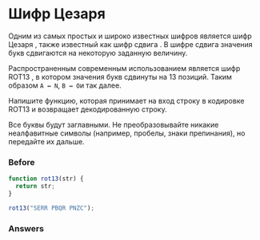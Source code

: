 # Шифр Цезаря
Одним из самых простых и широко известных шифров является шифр Цезаря , также известный как шифр сдвига . В шифре сдвига значения букв сдвигаются на некоторую заданную величину.

Распространенным современным использованием является шифр ROT13 , в котором значения букв сдвинуты на 13 позиций. Таким образом `A ↔ N`, `B ↔ O`и так далее.

Напишите функцию, которая принимает на вход строку в кодировке ROT13 и возвращает декодированную строку.

Все буквы будут заглавными. Не преобразовывайте никакие неалфавитные символы (например, пробелы, знаки препинания), но передайте их дальше.

### Before
```javascript
function rot13(str) {
  return str;
}

rot13("SERR PBQR PNZC");
```
### Answers
```javascript

```
